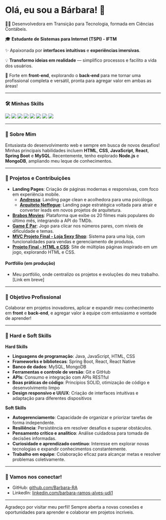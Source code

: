 # Olá, eu sou a Bárbara! 👋

👩‍💻 Desenvolvedora em Transição para Tecnologia, formada em Ciências Contábeis.

🎓 **Estudante de Sistemas para Internet (TSPI) - IFTM**  

✨ Apaixonada por **interfaces intuitivas** e **experiências imersivas**.  

💡 **Transformo ideias em realidade** — simplifico processos e facilito a vida dos usuários.

🚀 Forte em **front-end**, explorando o **back-end** para me tornar uma profissional completa e versátil, pronta para agregar valor em ambas as áreas!

---
### 🛠️ Minhas Skills  
<div align="left">
  <img src="https://img.shields.io/badge/HTML-E34F26?style=for-the-badge&logo=html5&logoColor=white">
  <img src="https://img.shields.io/badge/CSS-1572B6?style=for-the-badge&logo=css3&logoColor=white">
  <img src="https://img.shields.io/badge/JavaScript-F7DF1E?style=for-the-badge&logo=javascript&logoColor=black">
  <img src="https://img.shields.io/badge/Java-007396?style=for-the-badge&logo=java&logoColor=white">
  <img src="https://img.shields.io/badge/React-61DAFB?style=for-the-badge&logo=react&logoColor=black">
  <img src="https://img.shields.io/badge/React_Native-61DAFB?style=for-the-badge&logo=react&logoColor=black">
  <img src="https://img.shields.io/badge/Spring_Boot-6DB33F?style=for-the-badge&logo=spring&logoColor=white">
  <img src="https://img.shields.io/badge/MySQL-4479A1?style=for-the-badge&logo=mysql&logoColor=white">
</div>

---
### 🌟 Sobre Mim  
Entusiasta do desenvolvimento web e sempre em busca de novos desafios! Minhas principais habilidades incluem **HTML**, **CSS**, **JavaScript**, **React**, **Spring Boot** e **MySQL**. Recentemente, tenho explorado **Node.js** e **MongoDB**, ampliando meu leque de conhecimentos.

---

### 🌱 Projetos e Contribuições

- **Landing Pages**: Criação de páginas modernas e responsivas, com foco em experiência mobile.
  - **[Andressa](https://www.psicoandressa.com/)**: Landing page clean e acolhedora para uma psicóloga.
  - **[Arquiteto Neffegue](https://www.nefeguearquitetura.com/)**: Landing page estratégica voltada para atrair e converter leads em novos projetos de arquitetura.
- **[Brabos Movies](https://barbara-ra.github.io/Lista04/index.html#home)**: Plataforma que exibe os 20 filmes mais populares do último mês, integrando a API do TMDb.
- **[Game É Par](https://barbara-ra.github.io/ProjetoFinal-JS-EPar/index.html)**: Jogo para clicar nos números pares, com níveis de dificuldade e temas.
- **[MVC Projeto Final - Loja Sexy Shop](https://github.com/Barbara-RA/IFTM-P2-ProjetoSitemaWebMVCESQL/tree/main/ProjetoFinal_Loja/trabalhoLoja)**: Sistema para uma loja, com funcionalidades para vendas e gerenciamento de produtos.
- **[Projeto Final - HTML e CSS](https://barbara-ra.github.io/ProjetoFinal/index.html)**: Site de múltiplas páginas inspirado em um jogo, explorando HTML e CSS.

#### Portfólio (em produção)
- Meu portfólio, onde centralizo os projetos e evoluções do meu trabalho. [Link em breve]

---

### 💼 Objetivo Profissional  
Colaborar em projetos inovadores, aplicar e expandir meu conhecimento em **front** e **back-end**, e agregar valor à equipe com entusiasmo e vontade de aprender!

---

### 🌈 Hard e Soft Skills

**Hard Skills**
- **Linguagens de programação**: Java, JavaScript, HTML, CSS
- **Frameworks e bibliotecas**: Spring Boot, React, React Native
- **Banco de dados**: MySQL, MongoDB
- **Ferramentas e controle de versão**: Git e GitHub
- **APIs**: Consumo e integração com APIs RESTful
- **Boas práticas de código**: Princípios SOLID, otimização de código e desenvolvimento limpo
- **Design responsivo e UI/UX**: Criação de interfaces intuitivas e adaptação para diferentes dispositivos

**Soft Skills**
- **Autogerenciamento**: Capacidade de organizar e priorizar tarefas de forma independente.
- **Resiliência**: Persistência em resolver desafios e superar obstáculos.
- **Pensamento crítico e analítico**: Análise cuidadosa para tomada de decisões informadas.
- **Curiosidade e aprendizado contínuo**: Interesse em explorar novas tecnologias e expandir conhecimentos constantemente.
- **Trabalho em equipe**: Colaboração eficaz para alcançar metas e resolver problemas coletivamente.


---

### 🤝 Vamos nos conectar!

- GitHub: [github.com/Barbara-RA](https://github.com/Barbara-RA?tab=repositories)
- LinkedIn: [linkedin.com/barbara-ramos-alves-udi1](https://www.linkedin.com/in/barbara-ramos-alves-udi1/)

---

Agradeço por visitar meu perfil! Sempre aberta a novas conexões e oportunidades para aprender e colaborar em projetos incríveis.
